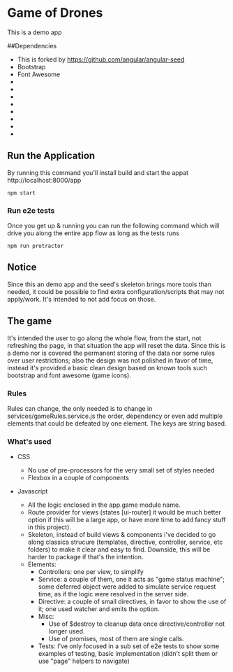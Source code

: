 # Game of Drones
This is a demo app

##Dependencies
- This is forked by https://github.com/angular/angular-seed
- Bootstrap
- Font Awesome
- [bower]: http://bower.io
- [npm]: https://www.npmjs.org/
- [node]: http://nodejs.org
- [protractor]: https://github.com/angular/protractor
- [jasmine]: http://jasmine.github.io
- [karma]: http://karma-runner.github.io
- [travis]: https://travis-ci.org/
- [http-server]: https://github.com/nodeapps/http-server


## Run the Application

By running this command you'll install build and start the appat http://localhost:8000/app

```
npm start
```

### Run e2e tests
Once you get up & running you can run the following command which will drive you along the entire app flow as long as the tests runs

```
npm run protractor
```

## Notice
Since this an demo app and the seed's skeleton brings more tools than needed, it could be possible to find extra configuration/scripts that may not apply/work. It's intended to not add focus on those.

## The game

It's intended the user to go along the whole flow, from the start, not refreshing the page, in that situation the app will reset the data.
Since this is a demo nor is covered the permanent storing of the data nor some rules over user restrictions; also the design was not polished in favor of time, instead it's provided a basic clean design based on known tools such bootstrap and font awesome (game icons).

### Rules

Rules can change, the only needed is to change in services/gameRules.service.js the order, dependency or even add multiple elements that could be defeated by one element. The keys are string based.

### What's used

- CSS
	- No use of pre-processors for the very small set of styles needed
	- Flexbox in a couple of components

- Javascript
	- All the logic enclosed in the app.game module name.
	- Route provider for views (states [ui-router] it would be much better option if this will be a large app, or have more time to add fancy stuff in this project).
	- Skeleton, instead of build views & components i've decided to go along classica strucure (templates, directive, controller, service, etc folders) to make it clear and easy to find. Downside, this will be harder to package if that's the intention.
	- Elements:
		- Controllers: one per view, to simplify
		- Service: a couple of them, one it acts as "game status machine"; some deferred object were added to simulate service request time, as if the logic were resolved in the server side.
		- Directive: a couple of small directives, in favor to show the use of it; one used watcher and emits the option.
		- Misc: 
			- Use of $destroy to cleanup data once directive/controller not longer used.
			- Use of promises, most of them are single calls.
		- Tests: I've only focused in a sub set of e2e tests to show some examples of testing, basic implementation (didn't split them or use "page" helpers to navigate)